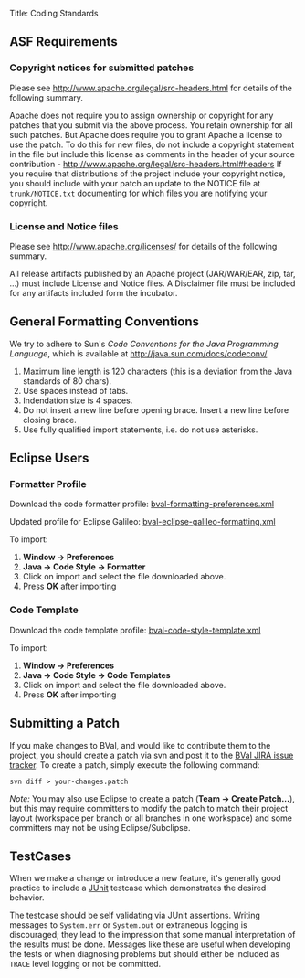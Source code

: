 Title: Coding Standards

## ASF Requirements

<a name="CodingStandards-Copyrightnoticesforsubmittedpatches"></a>
### Copyright notices for submitted patches

Please see <http://www.apache.org/legal/src-headers.html>
for details of the following summary.

Apache does not require you to assign ownership or copyright for any
patches that you submit via the above process. You retain ownership for all
such patches. But Apache does require you to grant Apache a license to use
the patch. To do this for new files, do not include a copyright statement
in the file but include this license as comments in the header of your
source contribution - <http://www.apache.org/legal/src-headers.html#headers>
If you require that distributions of the project include your copyright
notice, you should include with your patch an update to the NOTICE file at
`trunk/NOTICE.txt` documenting for which files you are notifying your copyright.

<a name="CodingStandards-LicenseandNoticefiles"></a>
### License and Notice files

Please see <http://www.apache.org/licenses/>
for details of the following summary.

All release artifacts published by an Apache project (JAR/WAR/EAR, zip,
tar, ...) must include License and Notice files.  A Disclaimer file must be
included for any artifacts included form the incubator.

<a name="CodingStandards-GeneralFormattingConventions"></a>
## General Formatting Conventions

We try to adhere to Sun's _Code Conventions for the Java Programming
Language_, which is available at <http://java.sun.com/docs/codeconv/>

1. Maximum line length is 120 characters (this is a deviation from the Java
standards of 80 chars).
1. Use spaces instead of tabs.
1. Indendation size is 4 spaces.
1. Do not insert a new line before opening brace. Insert a new line before
closing brace.
1. Use fully qualified import statements, i.e. do not use asterisks.

<a name="CodingStandards-EclipseUsers"></a>
## Eclipse Users

<a name="CodingStandards-FormatterProfile"></a>
### Formatter Profile
Download the code formatter profile: 
[bval-formatting-preferences.xml](/coding/bval-formatting-preferences.xml)

Updated profile for Eclipse Galileo: [bval-eclipse-galileo-formatting.xml](/coding/bval-eclipse-galileo-formatting.xml)

To import:

1. **Window -> Preferences**
1. **Java -> Code Style -> Formatter**
1. Click on import and select the file downloaded above.
1. Press **OK** after importing

<a name="CodingStandards-CodeTemplate"></a>
### Code Template
Download the code template profile: 
[bval-code-style-template.xml](/coding/bval-code-style-template.xml)

To import:

1. **Window -> Preferences**
1. **Java -> Code Style -> Code Templates**
1. Click on import and select the file downloaded above.
1. Press **OK** after importing

<a name="CodingStandards-SubmittingaPatch"></a>
## Submitting a Patch

If you make changes to BVal, and would like to contribute them to the
project, you should create a patch via svn and post it to the [BVal JIRA issue tracker](http://issues.apache.org/jira/browse/BVAL).
To create a patch, simply execute the following command:

    svn diff > your-changes.patch

*Note:* You may also use Eclipse to create a patch (**Team -> Create
Patch...**), but this may require committers to modify the patch to match
their project layout (workspace per branch or all branches in one
workspace) and some committers may not be using Eclipse/Subclipse.

<a name="CodingStandards-TestCases"></a>
## TestCases

When we make a change or introduce a new feature, it's generally good
practice to include a [JUnit][] testcase which demonstrates the desired
behavior.

The testcase should be self validating via JUnit assertions. Writing messages
to `System.err` or `System.out` or extraneous logging is discouraged; they
lead to the impression that some manual interpretation of the results must
be done. Messages like these are useful when developing the tests or when
diagnosing problems but should either be included as `TRACE` level logging or
not be committed.

[junit]: http://junit.org
